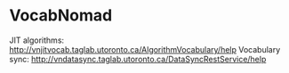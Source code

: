 VocabNomad
==========

JIT algorithms:
http://vnjitvocab.taglab.utoronto.ca/AlgorithmVocabulary/help
Vocabulary sync: 
http://vndatasync.taglab.utoronto.ca/DataSyncRestService/help